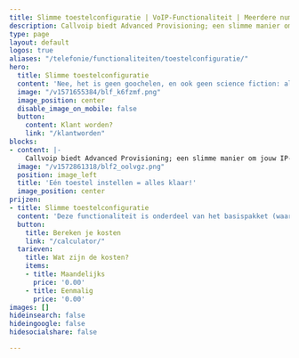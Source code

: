 ```yaml
---
title: Slimme toestelconfiguratie | VoIP-Functionaliteit | Meerdere nummers? Advanced Provisioning
description: Callvoip biedt Advanced Provisioning; een slimme manier om jouw IP-toestel in één keer alle instructies te geven
type: page
layout: default
logos: true
aliases: "/telefonie/functionaliteiten/toestelconfiguratie/"
hero:
  title: Slimme toestelconfiguratie
  content: 'Nee, het is geen goochelen, en ook geen science fiction: als jouw toestel voor het eerst wordt aangesloten weet hij exact wat hij moet doen. Lijnen, sneltoetsen voor collega’s met status-lampjes, je bedrijfstelefoonboek,  en zelfs knopjes om voicemail of meldteksten in/uit te schakelen. Ze staan er allemaal in. Dat is pas plug-and-play!'
  image: "/v1571655384/blf_k6fzmf.png"
  image_position: center
  disable_image_on_mobile: false
  button:
    content: Klant worden?
    link: "/klantworden"
blocks:
- content: |-
    Callvoip biedt Advanced Provisioning; een slimme manier om jouw IP-toestel in één keer alle instructies te geven. En elk volgend toestel neemt de instellingen gewoon over. Ook bij het vervangen van een toestel worden eerdere instructies moeiteloos overgenomen. Dus stopt een toestel met dienst; met een reserve toestel en een pitstop van 2 minuten sta jij weer in de race. <br><br><a href="https://www.callvoip.nl/ondersteuning/apparatuurhandleidingen/yealink-t4x-serie-provisioning/" class="button">Hoe werkt het?</a>
  image: "/v1572861318/blf2_oolvgz.png"
  position: image_left
  title: 'Eén toestel instellen = alles klaar!'
  image_position: center
prijzen:
- title: Slimme toestelconfiguratie
  content: 'Deze functionaliteit is onderdeel van het basispakket (waar u €7,50 excl. BTW voor betaalt)'
  button:
    title: Bereken je kosten
    link: "/calculator/"
  tarieven:
    title: Wat zijn de kosten?
    items:
    - title: Maandelijks
      price: '0.00'
    - title: Eenmalig
      price: '0.00'
images: []
hideinsearch: false
hideingoogle: false
hidesocialshare: false

---
```

